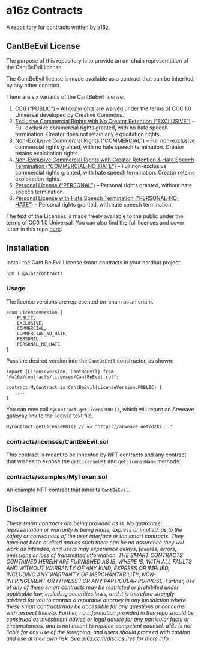 # a16z Contracts

A repository for contracts written by a16z.

## CantBeEvil License

The purpose of this repository is to provide an on-chain representation of the CantBeEvil license.

The CantBeEvil license is made available as a contract that can be inherited by any other contract.

There are six variants of the CantBeEvil license:

1.	[CC0 (“PUBLIC”)](https://arweave.net/zmc1WTspIhFyVY82bwfAIcIExLFH5lUcHHUN0wXg4W8/0) – All copyrights are waived under the terms of CC0 1.0 Universal developed by Creative Commons.
2.	[Exclusive Commercial Rights with No Creator Retention (“EXCLUSIVE”)](https://arweave.net/zmc1WTspIhFyVY82bwfAIcIExLFH5lUcHHUN0wXg4W8/1) – Full exclusive commercial rights granted, with no hate speech termination.  Creator does not retain any exploitation rights.
3.	[Non-Exclusive Commercial Rights (“COMMERCIAL”)](https://arweave.net/zmc1WTspIhFyVY82bwfAIcIExLFH5lUcHHUN0wXg4W8/2) – Full non-exclusive commercial rights granted, with no hate speech termination.  Creator retains exploitation rights.
4.	[Non-Exclusive Commercial Rights with Creator Retention & Hate Speech Termination (“COMMERCIAL-NO-HATE”)](https://arweave.net/zmc1WTspIhFyVY82bwfAIcIExLFH5lUcHHUN0wXg4W8/3) – Full non-exclusive commercial rights granted, with hate speech termination.  Creator retains exploitation rights. 
5.	[Personal License (“PERSONAL”)](https://arweave.net/zmc1WTspIhFyVY82bwfAIcIExLFH5lUcHHUN0wXg4W8/4) – Personal rights granted, without hate speech termination.
6.	[Personal License with Hate Speech Termination (“PERSONAL-NO-HATE”)](https://arweave.net/zmc1WTspIhFyVY82bwfAIcIExLFH5lUcHHUN0wXg4W8/5) – Personal rights granted, with hate speech termination.

The text of the Licenses is made freely available to the public under the terms of CC0 1.0 Universal.
You can also find the full licenses and cover letter in this repo [here](/licenses/).

## Installation 
Install the Cant Be Evil License smart contracts in your hardhat project:
```
npm i @a16z/contracts
```

### Usage

The license versions are represented on-chain as an enum.

```solidity
enum LicenseVersion {
    PUBLIC,
    EXCLUSIVE,
    COMMERCIAL,
    COMMERCIAL_NO_HATE,
    PERSONAL,
    PERSONAL_NO_HATE
}
```

Pass the desired version into the `CantBeEvil` constructor, as shown:

```solidity
import {LicenseVersion, CantBeEvil} from "@a16z/contracts/licenses/CantBeEvil.sol";

contract MyContract is CantBeEvil(LicenseVersion.PUBLIC) {
    ...
}
```

You can now call `MyContract.getLicenseURI()`, which will return an Arweave gateway link to the license text file.

```solidity
MyContract.getLicenseURI() // => "https://arweave.net/d2k7..."
```

### contracts/licenses/CantBeEvil.sol
This contract is meant to be inherited by NFT contracts and any contract that wishes to expose the `getLicenseURI` and `getLicenseName` methods.

### contracts/examples/MyToken.sol
An example NFT contract that inherits `CantBeEvil`.


## Disclaimer

_These smart contracts are being provided as is. No guarantee, representation or warranty is being made, express or implied, as to the safety or correctness of the user interface or the smart contracts. They have not been audited and as such there can be no assurance they will work as intended, and users may experience delays, failures, errors, omissions or loss of transmitted information. THE SMART CONTRACTS CONTAINED HEREIN ARE FURNISHED AS IS, WHERE IS, WITH ALL FAULTS AND WITHOUT WARRANTY OF ANY KIND, EXPRESS OR IMPLIED, INCLUDING ANY WARRANTY OF MERCHANTABILITY, NON- INFRINGEMENT OR FITNESS FOR ANY PARTICULAR PURPOSE. Further, use of any of these smart contracts may be restricted or prohibited under applicable law, including securities laws, and it is therefore strongly advised for you to contact a reputable attorney in any jurisdiction where these smart contracts may be accessible for any questions or concerns with respect thereto. Further, no information provided in this repo should be construed as investment advice or legal advice for any particular facts or circumstances, and is not meant to replace competent counsel. a16z is not liable for any use of the foregoing, and users should proceed with caution and use at their own risk. See a16z.com/disclosures for more info._
